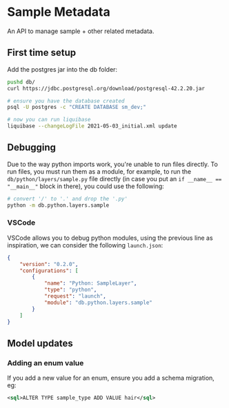 # Sample Metadata

An API to manage sample + other related metadata.

## First time setup

Add the postgres jar into the db folder:

```bash
pushd db/
curl https://jdbc.postgresql.org/download/postgresql-42.2.20.jar

# ensure you have the database created
psql -U postgres -c "CREATE DATABASE sm_dev;"

# now you can run liquibase
liquibase --changeLogFile 2021-05-03_initial.xml update
```

## Debugging

Due to the way python imports work, you're unable to run files directly. To run files, you must run them as a module, for example, to run the `db/python/layers/sample.py` file directly (in case you put an `if __name__ == "__main__"` block in there), you could use the following:

```bash
# convert '/' to '.' and drop the '.py'
python -m db.python.layers.sample
```

### VSCode

VSCode allows you to debug python modules, using the previous line as inspiration, we can consider the following `launch.json`:

```json
{
    "version": "0.2.0",
    "configurations": [
        {
            "name": "Python: SampleLayer",
            "type": "python",
            "request": "launch",
            "module": "db.python.layers.sample"
        }
    ]
}
```

## Model updates

### Adding an enum value

If you add a new value for an enum, ensure you add a schema migration, eg:

```xml
<sql>ALTER TYPE sample_type ADD VALUE hair</sql>
```
